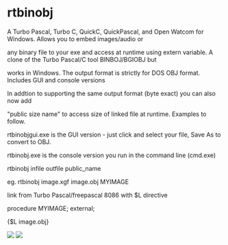 # rtbinobj

A Turbo Pascal, Turbo C, QuickC, QuickPascal, and Open Watcom for Windows. Allows you to embed images/audio or 

any binary file to your exe and access at runtime using extern variable. A clone of the Turbo Pascal/C tool BINBOJ/BGIOBJ but

works in Windows. The output format is strictly for DOS OBJ format. Includes GUI and console versions

In addtion to supporting the same output format (byte exact) you can also now add 

"public size name" to access size of linked file at runtime. Examples to follow.


rtbinobjgui.exe is the GUI version - just click and select your file, Save As to convert to OBJ.

rtbinobj.exe is the console version you run in the command line (cmd.exe)

rtbinobj infile outfile public_name

eg. rtbinobj image.xgf image.obj MYIMAGE

link from Turbo Pascal/freepascal 8086 with $L directive

procedure MYIMAGE; external;

{$L image.obj}
 
![](https://github.com/retronick2020/rtbinobj/wiki/rtbinobjgui.png)
![](https://github.com/retronick2020/rtbinobj/wiki/rtbinobj.png) 
